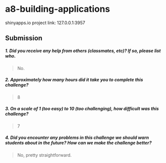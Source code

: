 # a8-building-applications

shinyapps.io project link: 127.0.0.1:3957

Submission
----------

##### 1. Did you receive any help from others (classmates, etc)? If so, please list who.

> No.

##### 2. Approximately how many hours did it take you to complete this challenge?

> 8

##### 3. On a scale of 1 (too easy) to 10 (too challenging), how difficult was this challenge?

> 7

##### 4. Did you encounter any problems in this challenge we should warn students about in the future? How can we make the challenge better?

> No, pretty straightforward.

